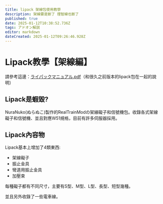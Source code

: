 ```yaml
---
title: lipack 架線包使用教學
description: 架線要是斷了 理智線也斷了
published: true
date: 2025-01-12T10:38:52.736Z
tags: アドオン解説
editor: markdown
dateCreated: 2025-01-12T09:26:46.928Z
---
```


# Lipack教學【架線編】

請參考這邊：<a href="https://ux.getuploader.com/HashimotoSesaku_download/download/8" target="_blank">ライパックマニュアル.pdf</a>（和很久之前版本的lipack包在一起的說明）

## Lipack是蝦毀?
NuraNuko(ぬらぬこ)製作的RealTrainModの架線礙子和信號機包。收錄各式架線礙子和信號機、並且對應W51規格，目前有許多伺服器採用。

## Lipack內容物
Lipack基本上增加了4類東西:

* 架線礙子
* 振止金具
* 彎道用振止金具
* 加壓束

每種礙子都有不同尺寸，主要有S型、M型、L型、長型、短型幾種。

並且另外收錄了一些電車線。